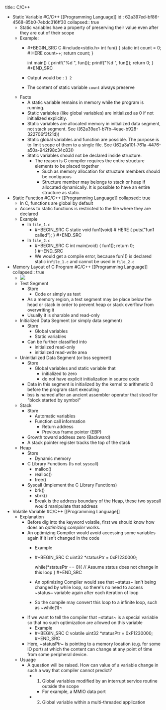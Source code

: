title:: C/C++

- Static Variable #C/C++ [[Programming Language]]
  id:: 62a397ed-bf86-4568-85b0-7ebdc316ff30
  collapsed:: true
	- Static variables have a property of preserving their value even after they are out of their scope
	- Example:
		- #+BEGIN_SRC C
		  #include<stdio.h>
		  int fun()
		  {
		    static int count = 0; # HERE
		    count++;
		    return count;
		  }
		    
		  int main()
		  {
		    printf("%d ", fun());
		    printf("%d ", fun());
		    return 0;
		  }
		  #+END_SRC
		- Output would be : `1 2`
		- The content of static variable `count` always preserve
	- Facts
		- A static variable remains in memory while the program is running.
		- Static variables (like global variables) are initialized as 0 if not initialized explicitly.
		- Static variables are allocated memory in initialized data segment, not stack segment. See ((62a39ae1-b7fb-4eae-b928-322706f3f21d))
		- Static global variables and function are possible. The purpose is to limit scope of them to a single file. See ((62a3a10f-761a-4476-a50a-942f98c34c83))
		- Static variables should not be declared inside structure.
			- The reason is C compiler requires the entire structure elements to be placed together
				- Such as memory allocation for structure members should be contiguous
				- Structure member may belongs to stack or heap if allocated dynamically. It is possible to have an entire structure as static.
- Static Function #C/C++ [[Programming Language]]
  collapsed:: true
	- In C, functions are global by default
	- Access to static functions is restricted to the file where they are declared
	- Example
		- In `file_1.c`
			- #+BEGIN_SRC C
			  static void fun1(void) # HERE
			  {
			    puts("fun1 called");
			  }
			  #+END_SRC
		- In `file_2.c`
			- #+BEGIN_SRC C
			  int main(void)
			  {
			    fun1(); 
			    return 0;  
			  }
			  #+END_SRC
			- We would get a compile error, because fun1() is declared static in`file_1.c`  and cannot be used in `file_2.c`
- Memory Layout of C Program #C/C++ [[Programming Language]]
  collapsed:: true
	- ![](https://he-s3.s3.amazonaws.com/media/uploads/383f472.png)
	- Test Segment
		- Store
			- Code or simply as text
		- As a memory region, a test segment may be place below the head or stack in order to prevent heap or stack overflow from overwriting it
		- Usually it is sharable and read-only
	- Initialized Data Segment (or simply data segment)
		- Store
			- Global variables
			- Static variables
		- Can be further classified into
			- initialized read-only
			- initialized read-write area
	- Uninitialized Data Segment (or bss segment)
		- Store
			- Global variables and static variable that
				- initialized to zero
				- do not have explicit initialization in source code
		- Data in this segment is initialized by the kernel to arithmetic 0 before the program start executing
		- bss is named after an ancient assembler operator that stood for "block started by symbol"
	- Stack
		- Store
			- Automatic variables
			- Function call information
				- Return address
				- Previous frame pointer (EBP)
		- Growth toward address zero (Backward)
		- A stack pointer register tracks the top of the stack
	- Heap
		- Store
			- Dynamic memory
		- C Library Functions (Is not syscall)
			- malloc()
			- realloc()
			- free()
		- Syscall (Implement the C Library Functions)
			- brk()
			- sbrk()
			- Break is the address boundary of the Heap, these two syscall would manipulate that address
- Volatile Variable #C/C++ [[Programming Language]]
	- Explanation
		- Before dig into the keyword volatile, first we should know how does an *optimizing compiler* works.
		- An optimizing Compiler would avoid accessing some variables again if it isn't changed in the code
			- Example
			- #+BEGIN_SRC C
			  uint32 *statusPtr = 0xF1230000;
			  
			  while(*statusPtr == 0){
			    // Assume status does not change in this loop
			  }
			  #+END_SRC
			- An optimizing Compiler would see that ~status~ isn't being changed by while loop, so there's no need to access ~status~ variable again after each iteration of loop
			- So the compile may convert this loop to a infinite loop, such as ~while(1)~
		- If we want to tell the compiler that ~status~ is a special variable so that no such optimization are allowed on this variable
			- Example
			- #+BEGIN_SRC C
			  volatile uint32 *statusPtr = 0xF1230000;
			  #+END_SRC
		- Here, ~statusPtr~ is pointing to a memory location (e.g. for some IO port) at which the content can change at any point of time from some peripheral device.
	- Usuage
		- A question will be raised. How can value of a variable change in such a way that compiler cannot predict?
			- 1) Global variables modified by an interrupt service routine outside the scope
				- For example, a MMIO data port
			- 2) Global variable within a multi-threaded application